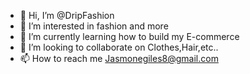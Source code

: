 - 👋 Hi, I’m @DripFashion
- 👀 I’m interested in fashion and more
- 🌱 I’m currently learning how to build my E-commerce 
- 💞️ I’m looking to collaborate on Clothes,Hair,etc..
- 📫 How to reach me Jasmonegiles8@gmail.com

<!---
DripFashion/DripFashion is a ✨ special ✨ repository because its `README.md` (this file) appears on your GitHub profile.
You can click the Preview link to take a look at your changes.
--->
